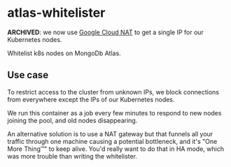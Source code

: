 # atlas-whitelister

**ARCHIVED**: we now use [Google Cloud NAT](https://cloud.google.com/nat/docs/overview) to get a single IP for our Kubernetes nodes.

Whitelist k8s nodes on MongoDb Atlas.

## Use case
To restrict access to the cluster from unknown IPs, we block connections from everywhere except the IPs of our Kubernetes nodes.

We run this container as a job every few minutes to respond to new nodes joining the pool, and old nodes disappearing.

An alternative solution is to use a NAT gateway but that funnels all your traffic through one machine causing a potential bottleneck, and it's "One More Thing™" to keep alive. You'd really want to do that in HA mode, which was more trouble than writing the whitelister.
